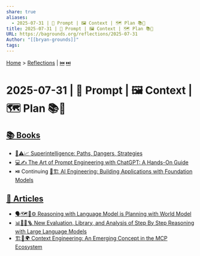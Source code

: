 ```yaml
---
share: true
aliases:
  - 2025-07-31 | 💬 Prompt | 🖼️ Context | 🗺️ Plan 📚📄
title: 2025-07-31 | 💬 Prompt | 🖼️ Context | 🗺️ Plan 📚📄
URL: https://bagrounds.org/reflections/2025-07-31
Author: "[[bryan-grounds]]"
tags: 
---
```

[Home](../index.md) > [Reflections](./index.md) | [⏮️](./2025-07-30.md) [⏭️](./2025-08-01.md)  
# 2025-07-31 | 💬 Prompt | 🖼️ Context | 🗺️ Plan 📚📄  
## [📚 Books](../books/index.md)  
- [🤖⚠️📈 Superintelligence: Paths, Dangers, Strategies](../books/superintelligence-paths-dangers-strategies.md)  
- [💻✍️ The Art of Prompt Engineering with ChatGPT: A Hands-On Guide](../books/the-art-of-prompt-engineering-with-chatgpt-a-hands-on-guide.md)  
- ⏯️ Continuing [🤖🏗️ AI Engineering: Building Applications with Foundation Models](../books/ai-engineering-building-applications-with-foundation-models.md)  
  
## [📄 Articles](../articles/index.md)  
- [🗣️🗺️🤖⚙️ Reasoning with Language Model is Planning with World Model](../articles/reasoning-with-language-model-is-planning-with-world-model.md)  
- [📊🔎🤖🪜 New Evaluation, Library, and Analysis of Step By Step Reasoning with Large Language Models](../articles/new-evaluation-library-and-analysis-of-step-by-step-reasoning-with-large-language-models.md)  
- [🏗️🧩🌍 Context Engineering: An Emerging Concept in the MCP Ecosystem](../articles/context-engineering-an-emerging-concept-in-the-mcp-ecosystem.md)